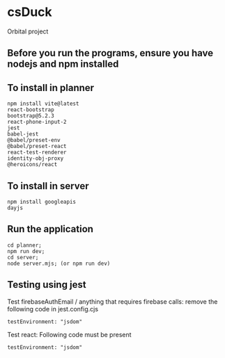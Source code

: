# csDuck

Orbital project

## Before you run the programs, ensure you have nodejs and npm installed

## To install in planner

```
npm install vite@latest 
react-bootstrap 
bootstrap@5.2.3 
react-phone-input-2 
jest 
babel-jest 
@babel/preset-env 
@babel/preset-react 
react-test-renderer
identity-obj-proxy
@heroicons/react

```

## To install in server

```
npm install googleapis
dayjs

```

## Run the application

```
cd planner;
npm run dev;
cd server;
node server.mjs; (or npm run dev)
```

## Testing using jest
Test firebaseAuthEmail / anything that requires firebase calls: remove the following code in jest.config.cjs
```
testEnvironment: "jsdom"
```

Test react:
Following code must be present
```
testEnvironment: "jsdom"
```
